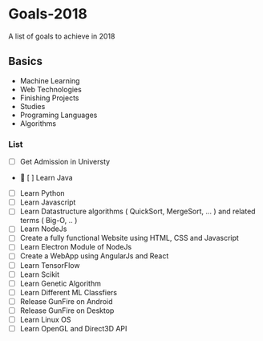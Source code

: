 # Goals-2018
A list of goals to achieve in 2018

## Basics
* Machine Learning
* Web Technologies
* Finishing Projects
* Studies
* Programing Languages
* Algorithms

### List
- [ ] Get Admission in Universty
- :book: [ ] Learn Java
- [ ] Learn Python
- [ ] Learn Javascript
- [ ] Learn Datastructure algorithms ( QuickSort, MergeSort, ... ) and related terms ( Big-O, .. )
- [ ] Learn NodeJs
- [ ] Create a fully functional Website using HTML, CSS and Javascript
- [ ] Learn Electron Module of NodeJs
- [ ] Create a WebApp using AngularJs and React
- [ ] Learn TensorFlow
- [ ] Learn Scikit
- [ ] Learn Genetic Algorithm
- [ ] Learn Different ML Classfiers
- [ ] Release GunFire on Android
- [ ] Release GunFire on Desktop
- [ ] Learn Linux OS
- [ ] Learn OpenGL and Direct3D API
